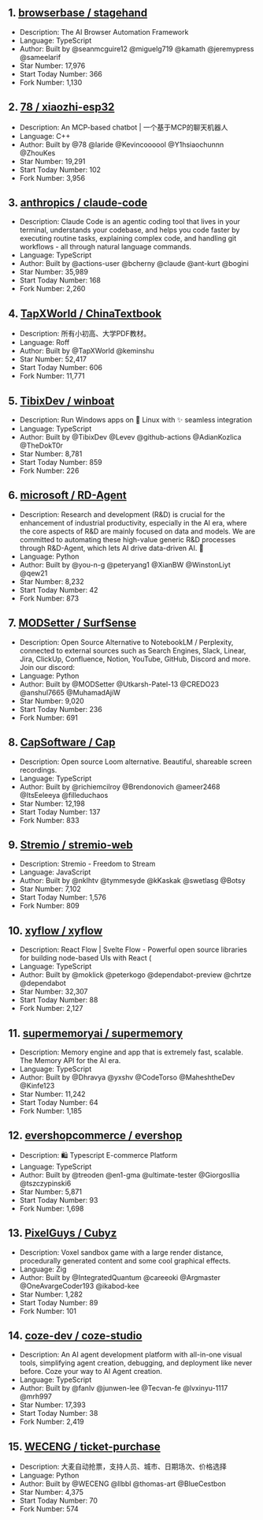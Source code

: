 ## 1. [browserbase / stagehand](https://github.com/browserbase/stagehand)
- Description: The AI Browser Automation Framework
- Language: TypeScript
- Author: Built by @seanmcguire12 @miguelg719 @kamath @jeremypress @sameelarif
- Star Number: 17,976
- Start Today Number: 366
- Fork Number: 1,130

## 2. [78 / xiaozhi-esp32](https://github.com/78/xiaozhi-esp32)
- Description: An MCP-based chatbot | 一个基于MCP的聊天机器人
- Language: C++
- Author: Built by @78 @laride @Kevincoooool @Y1hsiaochunnn @ZhouKes
- Star Number: 19,291
- Start Today Number: 102
- Fork Number: 3,956

## 3. [anthropics / claude-code](https://github.com/anthropics/claude-code)
- Description: Claude Code is an agentic coding tool that lives in your terminal, understands your codebase, and helps you code faster by executing routine tasks, explaining complex code, and handling git workflows - all through natural language commands.
- Language: TypeScript
- Author: Built by @actions-user @bcherny @claude @ant-kurt @bogini
- Star Number: 35,989
- Start Today Number: 168
- Fork Number: 2,260

## 4. [TapXWorld / ChinaTextbook](https://github.com/TapXWorld/ChinaTextbook)
- Description: 所有小初高、大学PDF教材。
- Language: Roff
- Author: Built by @TapXWorld @keminshu
- Star Number: 52,417
- Start Today Number: 606
- Fork Number: 11,771

## 5. [TibixDev / winboat](https://github.com/TibixDev/winboat)
- Description: Run Windows apps on 🐧 Linux with ✨ seamless integration
- Language: TypeScript
- Author: Built by @TibixDev @Levev @github-actions @AdianKozlica @TheDokT0r
- Star Number: 8,781
- Start Today Number: 859
- Fork Number: 226

## 6. [microsoft / RD-Agent](https://github.com/microsoft/RD-Agent)
- Description: Research and development (R&D) is crucial for the enhancement of industrial productivity, especially in the AI era, where the core aspects of R&D are mainly focused on data and models. We are committed to automating these high-value generic R&D processes through R&D-Agent, which lets AI drive data-driven AI. 🔗
- Language: Python
- Author: Built by @you-n-g @peteryang1 @XianBW @WinstonLiyt @qew21
- Star Number: 8,232
- Start Today Number: 42
- Fork Number: 873

## 7. [MODSetter / SurfSense](https://github.com/MODSetter/SurfSense)
- Description: Open Source Alternative to NotebookLM / Perplexity, connected to external sources such as Search Engines, Slack, Linear, Jira, ClickUp, Confluence, Notion, YouTube, GitHub, Discord and more. Join our discord:
- Language: Python
- Author: Built by @MODSetter @Utkarsh-Patel-13 @CREDO23 @anshul7665 @MuhamadAjiW
- Star Number: 9,020
- Start Today Number: 236
- Fork Number: 691

## 8. [CapSoftware / Cap](https://github.com/CapSoftware/Cap)
- Description: Open source Loom alternative. Beautiful, shareable screen recordings.
- Language: TypeScript
- Author: Built by @richiemcilroy @Brendonovich @ameer2468 @ItsEeleeya @filleduchaos
- Star Number: 12,198
- Start Today Number: 137
- Fork Number: 833

## 9. [Stremio / stremio-web](https://github.com/Stremio/stremio-web)
- Description: Stremio - Freedom to Stream
- Language: JavaScript
- Author: Built by @nklhtv @tymmesyde @kKaskak @swetlasg @Botsy
- Star Number: 7,102
- Start Today Number: 1,576
- Fork Number: 809

## 10. [xyflow / xyflow](https://github.com/xyflow/xyflow)
- Description: React Flow | Svelte Flow - Powerful open source libraries for building node-based UIs with React (
- Language: TypeScript
- Author: Built by @moklick @peterkogo @dependabot-preview @chrtze @dependabot
- Star Number: 32,307
- Start Today Number: 88
- Fork Number: 2,127

## 11. [supermemoryai / supermemory](https://github.com/supermemoryai/supermemory)
- Description: Memory engine and app that is extremely fast, scalable. The Memory API for the AI era.
- Language: TypeScript
- Author: Built by @Dhravya @yxshv @CodeTorso @MaheshtheDev @Kinfe123
- Star Number: 11,242
- Start Today Number: 64
- Fork Number: 1,185

## 12. [evershopcommerce / evershop](https://github.com/evershopcommerce/evershop)
- Description: 🛍️ Typescript E-commerce Platform
- Language: TypeScript
- Author: Built by @treoden @en1-gma @ultimate-tester @GiorgosIlia @tszczypinski6
- Star Number: 5,871
- Start Today Number: 93
- Fork Number: 1,698

## 13. [PixelGuys / Cubyz](https://github.com/PixelGuys/Cubyz)
- Description: Voxel sandbox game with a large render distance, procedurally generated content and some cool graphical effects.
- Language: Zig
- Author: Built by @IntegratedQuantum @careeoki @Argmaster @OneAvargeCoder193 @ikabod-kee
- Star Number: 1,282
- Start Today Number: 89
- Fork Number: 101

## 14. [coze-dev / coze-studio](https://github.com/coze-dev/coze-studio)
- Description: An AI agent development platform with all-in-one visual tools, simplifying agent creation, debugging, and deployment like never before. Coze your way to AI Agent creation.
- Language: TypeScript
- Author: Built by @fanlv @junwen-lee @Tecvan-fe @lvxinyu-1117 @mrh997
- Star Number: 17,393
- Start Today Number: 38
- Fork Number: 2,419

## 15. [WECENG / ticket-purchase](https://github.com/WECENG/ticket-purchase)
- Description: 大麦自动抢票，支持人员、城市、日期场次、价格选择
- Language: Python
- Author: Built by @WECENG @llbbl @thomas-art @BlueCestbon
- Star Number: 4,375
- Start Today Number: 70
- Fork Number: 574